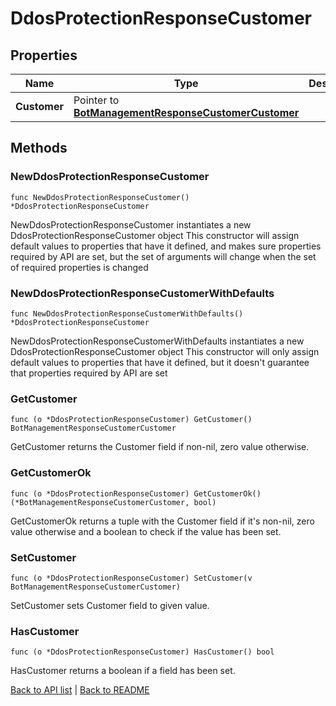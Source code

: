 # DdosProtectionResponseCustomer

## Properties

Name | Type | Description | Notes
------------ | ------------- | ------------- | -------------
**Customer** | Pointer to [**BotManagementResponseCustomerCustomer**](BotManagementResponseCustomerCustomer.md) |  | [optional] 

## Methods

### NewDdosProtectionResponseCustomer

`func NewDdosProtectionResponseCustomer() *DdosProtectionResponseCustomer`

NewDdosProtectionResponseCustomer instantiates a new DdosProtectionResponseCustomer object
This constructor will assign default values to properties that have it defined,
and makes sure properties required by API are set, but the set of arguments
will change when the set of required properties is changed

### NewDdosProtectionResponseCustomerWithDefaults

`func NewDdosProtectionResponseCustomerWithDefaults() *DdosProtectionResponseCustomer`

NewDdosProtectionResponseCustomerWithDefaults instantiates a new DdosProtectionResponseCustomer object
This constructor will only assign default values to properties that have it defined,
but it doesn't guarantee that properties required by API are set

### GetCustomer

`func (o *DdosProtectionResponseCustomer) GetCustomer() BotManagementResponseCustomerCustomer`

GetCustomer returns the Customer field if non-nil, zero value otherwise.

### GetCustomerOk

`func (o *DdosProtectionResponseCustomer) GetCustomerOk() (*BotManagementResponseCustomerCustomer, bool)`

GetCustomerOk returns a tuple with the Customer field if it's non-nil, zero value otherwise
and a boolean to check if the value has been set.

### SetCustomer

`func (o *DdosProtectionResponseCustomer) SetCustomer(v BotManagementResponseCustomerCustomer)`

SetCustomer sets Customer field to given value.

### HasCustomer

`func (o *DdosProtectionResponseCustomer) HasCustomer() bool`

HasCustomer returns a boolean if a field has been set.


[Back to API list](../README.md#documentation-for-api-endpoints) | [Back to README](../README.md)
